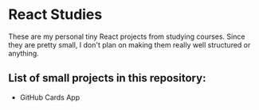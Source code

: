 # React Studies

These are my personal tiny React projects from studying courses. Since they are pretty small, I don't plan on making them really well structured or anything.

## List of small projects in this repository:
- GitHub Cards App